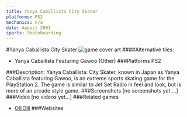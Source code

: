 ```yaml
---
title: Yanya Caballista City Skater
platforms: PS2
mechanics: n/a
date: August 2001
sports: Skateboarding
---
```

#Yanya Caballista City Skater
![game cover art](//images.igdb.com/igdb/image/upload/t_cover_big/if8isy6b4ryzpdylvzuf.jpg "Logo Title Text 1")
####Alternative tiles:
* Yanya Caballista Featuring Gawoo (Other)
###Platforms
PS2

###Description:
Yanya Caballista: City Skater, known in Japan as Yanya Caballista featuring Gawoo, is an extreme sports skating game for the PlayStation 2. The game is similar to Jet Set Radio in feel and look, but is more of an arcade style game.
###Screenshots
[no screenshots yet ...]
###Video
[no videos yet...]
###Related games
* [OlliOlli](/games/olliolli-7768/)
###Websites

